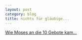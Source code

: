```yaml
---
layout: post
category: blog
title: nichts für gläubige...
---
```


[Wie Moses an die 10 Gebote kam...](http://www.pepilog.de/artikel/wie_moses_an_die_10_gebote_kam.htm)
